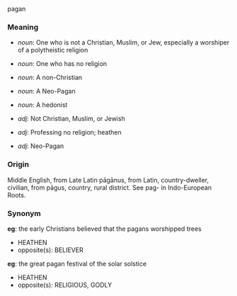 pagan
### Meaning
+ _noun_: One who is not a Christian, Muslim, or Jew, especially a worshiper of a polytheistic religion
+ _noun_: One who has no religion
+ _noun_: A non-Christian
+ _noun_: A Neo-Pagan
+ _noun_: A hedonist

+ _adj_: Not Christian, Muslim, or Jewish
+ _adj_: Professing no religion; heathen
+ _adj_: Neo-Pagan

### Origin

Middle English, from Late Latin pāgānus, from Latin, country-dweller, civilian, from pāgus, country, rural district. See pag- in Indo-European Roots.

### Synonym

__eg__: the early Christians believed that the pagans worshipped trees

+ HEATHEN
+ opposite(s): BELIEVER

__eg__: the great pagan festival of the solar solstice

+ HEATHEN
+ opposite(s): RELIGIOUS, GODLY


